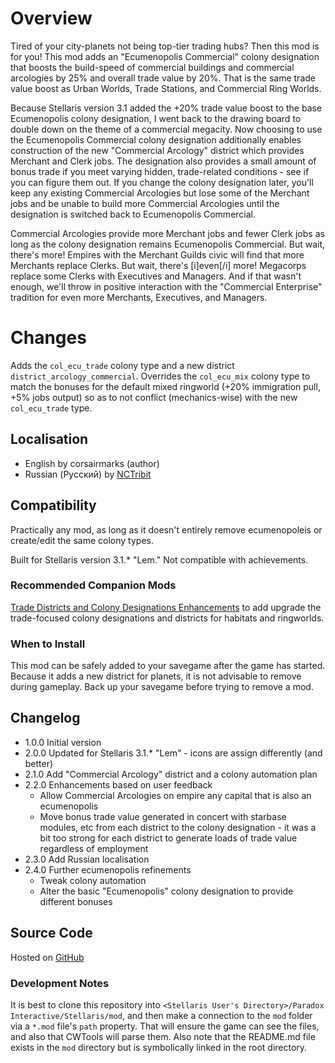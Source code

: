 # Overview

Tired of your city-planets not being top-tier trading hubs? Then this mod is for you! This mod adds an "Ecumenopolis Commercial" colony designation that boosts the build-speed of commercial buildings and commercial arcologies by 25% and overall trade value by 20%.  That is the same trade value boost as Urban Worlds, Trade Stations, and Commercial Ring Worlds.

Because Stellaris version 3.1 added the +20% trade value boost to the base Ecumenopolis colony designation, I went back to the drawing board to double down on the theme of a commercial megacity.  Now choosing to use the Ecumenopolis Commercial colony designation additionally enables construction of the new "Commercial Arcology" district which provides Merchant and Clerk jobs.  The designation also provides a small amount of bonus trade if you meet varying hidden, trade-related conditions - see if you can figure them out.  If you change the colony designation later, you'll keep any existing Commercial Arcologies but lose some of the Merchant jobs and be unable to build more Commercial Arcologies until the designation is switched back to Ecumenopolis Commercial.

Commercial Arcologies provide more Merchant jobs and fewer Clerk jobs as long as the colony designation remains Ecumenopolis Commercial.  But wait, there's more!  Empires with the Merchant Guilds civic will find that more Merchants replace Clerks.  But wait, there's [i]even[/i] more!  Megacorps replace some Clerks with Executives and Managers.  And if that wasn't enough, we'll throw in positive interaction with the "Commercial Enterprise" tradition for even more Merchants, Executives, and Managers.

# Changes

Adds the `col_ecu_trade` colony type and a new district `district_arcology_commercial`.  Overrides the `col_ecu_mix` colony type to match the bonuses for the default mixed ringworld (+20% immigration pull, +5% jobs output) so as to not conflict (mechanics-wise) with the new `col_ecu_trade` type.

## Localisation

* English by corsairmarks (author)
* Russian (Русский) by [NCTribit](https://steamcommunity.com/id/0418282)

## Compatibility

Practically any mod, as long as it doesn't entirely remove ecumenopoleis or create/edit the same colony types.

Built for Stellaris version 3.1.* "Lem."  Not compatible with achievements.

### Recommended Companion Mods

[Trade Districts and Colony Designations Enhancements](https://steamcommunity.com/sharedfiles/filedetails/?id=) to add upgrade the trade-focused colony designations and districts for habitats and ringworlds.

### When to Install

This mod can be safely added to your savegame after the game has started.  Because it adds a new district for planets, it is not advisable to remove during gameplay.  Back up your savegame before trying to remove a mod.

## Changelog

* 1.0.0 Initial version
* 2.0.0 Updated for Stellaris 3.1.* "Lem" - icons are assign differently (and better)
* 2.1.0 Add "Commercial Arcology" district and a colony automation plan
* 2.2.0 Enhancements based on user feedback
    * Allow Commercial Arcologies on empire any capital that is also an ecumenopolis
    * Move bonus trade value generated in concert with starbase modules, etc from each district to the colony designation - it was a bit too strong for each district to generate loads of trade value regardless of employment
* 2.3.0 Add Russian localisation
* 2.4.0 Further ecumenopolis refinements
    * Tweak colony automation
    * Alter the basic "Ecumenopolis" colony designation to provide different bonuses

## Source Code

Hosted on [GitHub](https://github.com/corsairmarks/ecumenopolis_trade)

### Development Notes

It is best to clone this repository into `<Stellaris User's Directory>/Paradox Interactive/Stellaris/mod`, and then make a connection to the `mod` folder via a `*.mod` file's `path` property.  That will ensure the game can see the files, and also that CWTools will parse them.  Also note that the README.md file exists in the `mod` directory but is symbolically linked in the root directory.